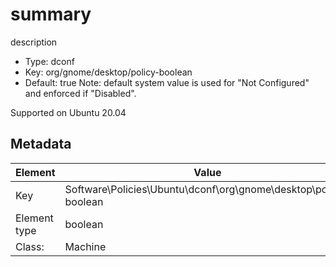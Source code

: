 # summary

description

- Type: dconf
- Key: org/gnome/desktop/policy-boolean
- Default: true
Note: default system value is used for "Not Configured" and enforced if "Disabled".

Supported on Ubuntu 20.04



## Metadata

| Element      | Value            |
| ---          | ---              |
| Key          | Software\Policies\Ubuntu\dconf\org\gnome\desktop\policy-boolean         |
| Element type | boolean |
| Class:       | Machine       |
